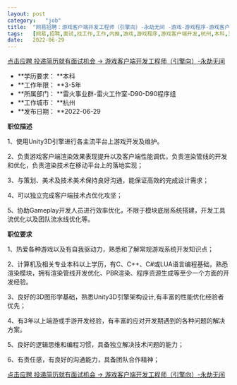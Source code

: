 ```yaml
---
layout:	post
category:	"job"
title:	"网易招聘：游戏客户端开发工程师（引擎向）-永劫无间 -游戏-游戏程序-游戏客户端开发-杭州本科3-5年"
tags:	[网易,招聘,面试,找工作,工作,内推,游戏,游戏程序,游戏客户端开发,杭州,本科,3-5年]
date:	2022-06-29
---
```


[点击应聘 投递简历就有面试机会 ->  游戏客户端开发工程师（引擎向）-永劫无间 ](http://mobile.bole.netease.com/bole/boleDetail?id=31530&employeeId=346f03c3cda5f04c&key=all)



- **学历要求： **本科
- **工作年限： **3-5年
- **所属部门： **雷火事业群-雷火工作室-D90-D90程序组
- **工作城市： **杭州
- **发布日期： **2022-06-29



**职位描述**

1、使用Unity3D引擎进行各主流平台上游戏开发及维护。

2、负责游戏客户端渲染效果表现提升以及客户端性能调优，负责渲染管线的开发和优化，负责渲染技术在移动平台上的落地实现；

3、与策划、美术及技术美术保持良好沟通，能保证高效的完成设计需求；

4、可以独立完成客户端技术点优化攻坚；

5、协助Gameplay开发人员进行效率优化，不限于模块底层系统搭建，开发工具流优化以及团队流水线优化等。



**职位要求**

1、热爱各种游戏以及有自我驱动力，熟悉和了解常规游戏系统开发知识点；

2、计算机及相关专业本科以上学历，有C、C++、C#或LUA语言编程基础，熟悉渲染模块，拥有渲染管线开发优化、PBR渲染、程序资源生成等至少一个方面的开发经验。

3、良好的3D图形学基础，熟悉Unity3D引擎架构设计,有丰富的性能优化经验者优先；

4、有3年以上端游或手游开发经验，有丰富的应对开发期遇到的各种问题的解决方案。

5、良好的逻辑思维和编程习惯，具备独立解决技术问题的能力；

6、有责任感，有良好的沟通能力，具备团队合作精神；



[点击应聘 投递简历就有面试机会 ->  游戏客户端开发工程师（引擎向）-永劫无间 ](http://mobile.bole.netease.com/bole/boleDetail?id=31530&employeeId=346f03c3cda5f04c&key=all)